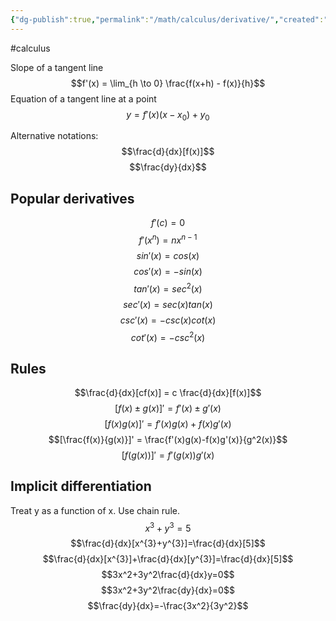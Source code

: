 ```yaml
---
{"dg-publish":true,"permalink":"/math/calculus/derivative/","created":"","updated":""}
---
```


#calculus 

Slope of a tangent line
$$f'(x) = \lim_{h \to 0} \frac{f(x+h) - f(x)}{h}$$
Equation of a tangent line at a point
$$y = f'(x)(x - x_{0}) + y_0$$

Alternative notations:
$$\frac{d}{dx}[f(x)]$$
$$\frac{dy}{dx}$$
## Popular derivatives
$$f'(c) = 0$$
$$f'(x^{n})= nx^{n-1}$$
$$sin'(x) = cos(x)$$
$$cos'(x) = -sin(x)$$
$$tan'(x) = sec^{2}(x)$$
$$sec'(x) = sec(x)tan(x)$$
$$csc'(x) = -csc(x)cot(x)$$
$$cot'(x) = -csc^{2}(x)$$
## Rules
$$\frac{d}{dx}[cf(x)] = c \frac{d}{dx}[f(x)]$$
$$[f(x) \pm g(x)]' = f'(x) \pm g'(x)$$
$$[f(x)g(x)]'=f'(x)g(x)+f(x)g'(x)$$
$$[\frac{f(x)}{g(x)}]' = \frac{f'(x)g(x)-f(x)g'(x)}{g^2(x)}$$
$$[f(g(x))]' = f'(g(x))g'(x)$$
## Implicit differentiation
Treat y as a function of x. Use chain rule.
$$x^3+y^3=5$$
$$\frac{d}{dx}[x^{3}+y^{3}]=\frac{d}{dx}[5]$$
$$\frac{d}{dx}[x^{3}]+\frac{d}{dx}[y^{3}]=\frac{d}{dx}[5]$$
$$3x^2+3y^2\frac{d}{dx}y=0$$
$$3x^2+3y^2\frac{dy}{dx}=0$$
$$\frac{dy}{dx}=-\frac{3x^2}{3y^2}$$
